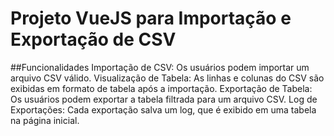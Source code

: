 # Projeto VueJS para Importação e Exportação de CSV

##Funcionalidades
Importação de CSV: Os usuários podem importar um arquivo CSV válido.
Visualização de Tabela: As linhas e colunas do CSV são exibidas em formato de tabela após a importação.
Exportação de Tabela: Os usuários podem exportar a tabela filtrada para um arquivo CSV.
Log de Exportações: Cada exportação salva um log, que é exibido em uma tabela na página inicial.

